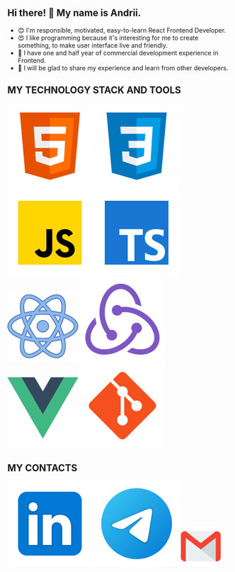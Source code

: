 ## Hi there! 👋 My name is Andrii.
* 😊 I'm responsible, motivated, easy-to-learn React Frontend Developer.
* 😍 I like programming because it's interesting for me to create something, to make user interface live and friendly.
* 🐞 I have one and half year of commercial development experience in Frontend.
* 👯 I will be glad to share my experience and learn from other developers.

## MY TECHNOLOGY STACK AND TOOLS
![HTML](/svg/html-5.svg)
![CSS](/svg/css3.svg)
![JS](/svg/JS.svg)
![TS](/svg/TS.svg)
![React](/svg/react.svg)
![Redux](/svg/redux.svg)
![Vue](/svg/vue.svg)
![Git](/svg/git.svg)

## MY CONTACTS
[<img src="./svg/Linkedin.svg">](https://www.linkedin.com/in/andrii-shvaika-253588212/)
[<img src="./svg/telegram.svg">](https://t.me/AndriiShvaika)
[<img src="./svg/gmail.svg" width="90px" height="90px">](mailto:shvaika.andrii@gmail.com)
